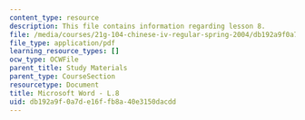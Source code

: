 ```yaml
---
content_type: resource
description: This file contains information regarding lesson 8.
file: /media/courses/21g-104-chinese-iv-regular-spring-2004/db192a9f0a7de16ffb8a40e3150dacdd_MIT21G_104S04_L8.pdf
file_type: application/pdf
learning_resource_types: []
ocw_type: OCWFile
parent_title: Study Materials
parent_type: CourseSection
resourcetype: Document
title: Microsoft Word - L.8
uid: db192a9f-0a7d-e16f-fb8a-40e3150dacdd
---
```

